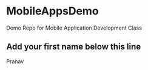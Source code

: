 # MobileAppsDemo
Demo Repo for Mobile Application Development Class

Add your first name below this line
-----------------------------------
Pranav
